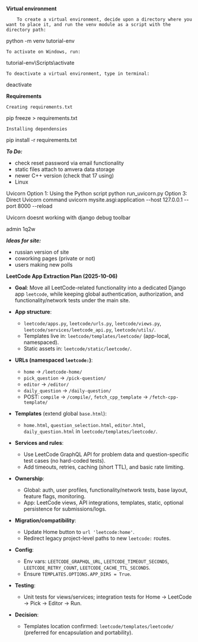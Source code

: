 
****Virtual environment****

        To create a virtual environment, decide upon a directory where you want to place it, and run the venv module as a script with the directory path:
python -m venv tutorial-env

    То асtivate on Windows, run:
tutorial-env\Scripts\activate

    To deactivate a virtual environment, type in terminal:

deactivate


****Requirements****

    Creating requirements.txt

pip freeze > requirements.txt

    Installing dependensies

pip install -r requirements.txt


***To Do:***
- check reset password via email functionality
- static files attach to amvera data storage
- newer C++ version (check that 17 using)
- Linux


Uvicorn
Option 1: Using the Python script
python run_uvicorn.py
Option 3: Direct Uvicorn command
uvicorn mysite.asgi:application --host 127.0.0.1 --port 8000 --reload

Uvicorn doesnt working with django debug toolbar

admin   1q2w

***Ideas for site:***
- russian version of site
- coworking pages (private or not)
- users making new polls

****LeetCode App Extraction Plan (2025-10-06)****

- **Goal**: Move all LeetCode-related functionality into a dedicated Django app `leetcode`, while keeping global authentication, authorization, and functionality/network tests under the main site.

- **App structure**:
  - `leetcode/apps.py`, `leetcode/urls.py`, `leetcode/views.py`, `leetcode/services/leetcode_api.py`, `leetcode/utils/`.
  - Templates live in: `leetcode/templates/leetcode/` (app-local, namespaced).
  - Static assets in: `leetcode/static/leetcode/`.

- **URLs (namespaced `leetcode:`)**:
  - `home` → `/leetcode-home/`
  - `pick_question` → `/pick-question/`
  - `editor` → `/editor/`
  - `daily_question` → `/daily-question/`
  - POST: `compile` → `/compile/`, `fetch_cpp_template` → `/fetch-cpp-template/`

- **Templates** (extend global `base.html`):
  - `home.html`, `question_selection.html`, `editor.html`, `daily_question.html` in `leetcode/templates/leetcode/`.

- **Services and rules**:
  - Use LeetCode GraphQL API for problem data and question-specific test cases (no hard-coded tests).
  - Add timeouts, retries, caching (short TTL), and basic rate limiting.

- **Ownership**:
  - Global: auth, user profiles, functionality/network tests, base layout, feature flags, monitoring.
  - App: LeetCode views, API integrations, templates, static, optional persistence for submissions/logs.

- **Migration/compatibility**:
  - Update Home button to `url 'leetcode:home'`.
  - Redirect legacy project-level paths to new `leetcode:` routes.

- **Config**:
  - Env vars: `LEETCODE_GRAPHQL_URL`, `LEETCODE_TIMEOUT_SECONDS`, `LEETCODE_RETRY_COUNT`, `LEETCODE_CACHE_TTL_SECONDS`.
  - Ensure `TEMPLATES.OPTIONS.APP_DIRS = True`.

- **Testing**:
  - Unit tests for views/services; integration tests for Home → LeetCode → Pick → Editor → Run.

- **Decision**:
  - Templates location confirmed: `leetcode/templates/leetcode/` (preferred for encapsulation and portability).